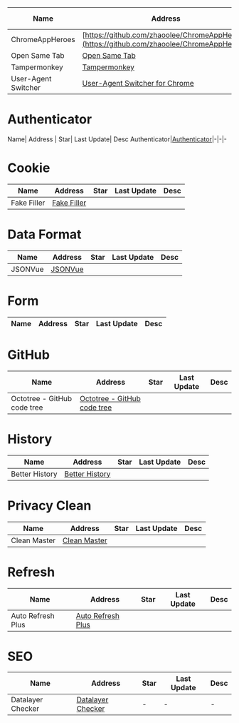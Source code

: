 
Name| Address | Star| Last Update| Desc
-|-|-|-|-|
ChromeAppHeroes|[https://github.com/zhaoolee/ChromeAppHeroes](https://github.com/zhaoolee/ChromeAppHeroes)|<img src="https://img.shields.io/github/stars/zhaoolee/ChromeAppHeroes?style=for-the-badge" />|<img src="https://img.shields.io/github/last-commit/zhaoolee/ChromeAppHeroes?style=for-the-badge" />|-
Open Same Tab|[Open Same Tab](https://chromewebstore.google.com/detail/fpkmdincjjgncpbbmeclgbpjmgdehmph?hl=en)|-|-  |-
Tampermonkey|[Tampermonkey](https://chromewebstore.google.com/detail/tampermonkey/dhdgffkkebhmkfjojejmpbldmpobfkfo)|-|-  |-
User-Agent Switcher|[User-Agent Switcher for Chrome](https://chromewebstore.google.com/detail/user-agent-switcher-for-c/djflhoibgkdhkhhcedjiklpkjnoahfmg)|-|-|-

# Authenticator
Name| Address | Star| Last Update| Desc
Authenticator|[Authenticator](https://chromewebstore.google.com/detail/bhghoamapcdpbohphigoooaddinpkbai)|-|-|-  

# Cookie
Name| Address | Star| Last Update| Desc
-|-|-|-|-|
Fake Filler|[Fake Filler](https://chromewebstore.google.com/detail/fake-filler/bnjjngeaknajbdcgpfkgnonkmififhfo)| | |

# Data Format
Name| Address | Star| Last Update| Desc
-|-|-|-|-|
JSONVue|[JSONVue](https://chromewebstore.google.com/detail/chklaanhfefbnpoihckbnefhakgolnmc)| | | 

# Form
Name| Address | Star| Last Update| Desc
-|-|-|-|-|

# GitHub
Name| Address | Star| Last Update| Desc
-|-|-|-|-|
Octotree - GitHub code tree|[Octotree - GitHub code tree](https://chromewebstore.google.com/detail/octotree-github-code-tree/bkhaagjahfmjljalopjnoealnfndnagc)| | |

# History
Name| Address | Star| Last Update| Desc
-|-|-|-|-|
Better History|[Better History](https://chromewebstore.google.com/detail/better-history/egehpkpgpgooebopjihjmnpejnjafefi?hl=en)| | | 

# Privacy Clean
Name| Address | Star| Last Update| Desc
-|-|-|-|-|
Clean Master|[Clean Master](https://chromewebstore.google.com/detail/clean-master-the-best-chr/eagiakjmjnblliacokhcalebgnhellfi?hl=en)| | | 

# Refresh
Name| Address | Star| Last Update| Desc
-|-|-|-|-|
Auto Refresh Plus|[Auto Refresh Plus](https://chromewebstore.google.com/detail/hgeljhfekpckiiplhkigfehkdpldcggm)| | | 

# SEO 
Name| Address | Star| Last Update| Desc
-|-|-|-|-|
Datalayer Checker|[Datalayer Checker](https://chromewebstore.google.com/detail/ffljdddodmkedhkcjhpmdajhjdbkogke)|-|-  |-

